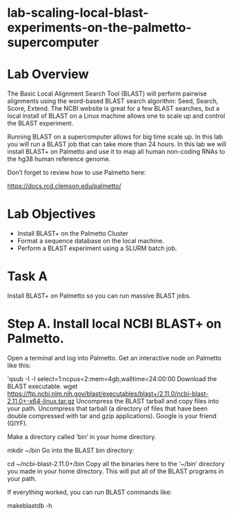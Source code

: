 # lab-scaling-local-blast-experiments-on-the-palmetto-supercomputer

# Lab Overview
The Basic Local Alignment Search Tool (BLAST) will perform pairwise alignments using the word-based BLAST search algorithm: Seed, Search, Score, Extend.  The NCBI website is great for a few BLAST searches, but a local install of BLAST on a Linux machine allows one to scale up and control the BLAST experiment. 

Running BLAST on a supercomputer allows for big time scale up.  In this lab you will run a BLAST job that can take more than 24 hours. In this lab we will install BLAST+ on Palmetto and use it to map all human non-coding RNAs to the hg38 human reference genome. 

Don’t forget to review how to use Palmetto here:

https://docs.rcd.clemson.edu/palmetto/

# Lab Objectives
* Install BLAST+ on the Palmetto Cluster
* Format a sequence database on the local machine.
* Perform a BLAST experiment using a SLURM batch job.

# Task A

Install BLAST+ on Palmetto so you can run massive BLAST jobs.

# Step A. Install local NCBI BLAST+ on Palmetto.

Open a terminal and log into Palmetto.
Get an interactive node on Palmetto like this:

'qsub -I -l select=1:ncpus=2:mem=4gb,walltime=24:00:00
Download the BLAST executable.
wget https://ftp.ncbi.nlm.nih.gov/blast/executables/blast+/2.11.0/ncbi-blast-2.11.0+-x64-linux.tar.gz
Uncompress the BLAST tarball and copy files into your path.
Uncompress that tarball (a directory of files that have been double compressed with tar and gzip applications). Google is your friend (GIYF).

Make a directory called ‘bin’ in your home directory. 

mkdir ~/bin
Go into the BLAST bin directory:

cd ~/ncbi-blast-2.11.0+/bin
Copy all the binaries here to the ‘~/bin’ directory you made in your home directory.  This will put all of the BLAST programs in your path. 

If everything worked, you can run BLAST commands like:

makeblastdb -h

